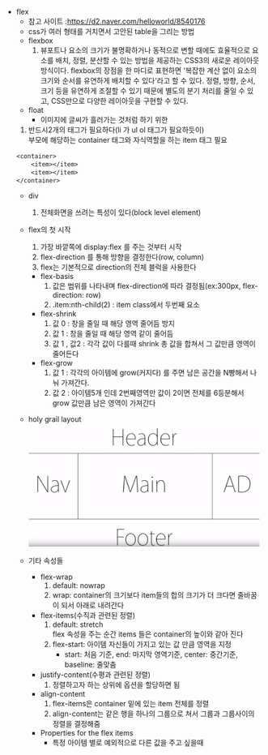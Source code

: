 * flex    
    * 참고 사이트 :https://d2.naver.com/helloworld/8540176
    * css가 여러 형태를 거치면서 고안된 table을 그리는 방법
    * flexbox
        1. 뷰포트나 요소의 크기가 불명확하거나 동적으로 변할 때에도 효율적으로 요소를 배치, 정렬, 분산할 수 있는 방법을 제공하는 CSS3의 새로운 레이아웃 방식이다. flexbox의 장점을 한 마디로 표현하면 '복잡한 계산 없이 요소의 크기와 순서를 유연하게 배치할 수 있다'라고 할 수 있다. 정렬, 방향, 순서, 크기 등을 유연하게 조절할 수 있기 때문에 별도의 분기 처리를 줄일 수 있고, CSS만으로 다양한 레이아웃을 구현할 수 있다.
    * float 
        * 이미지에 글씨가 흘러가는 것처럼 하기 위한
    1. 반드시2개의 태그가 필요하다(li 가 ul ol 태그가 필요하듯이)  
       부모에 해당하는 container 태그와 자식역할을 하는 item 태그 필요        
    ~~~
    <container>
        <item></item>
        <item></item> 
    </container>
    ~~~
    * div 
        1. 전체화면을 쓰려는 특성이 있다(block level element)             
  
    * flex의 첫 시작
        1. 가장 바깥쪽에 display:flex 를 주는 것부터 시작
        2. flex-direction 를 통해 방향을 결정한다(row, column)
        3. flex는 기본적으로 direction의 전체 블럭을 사용한다
        * flex-basis
            1. 값은 범위를 나타내며 flex-direction에 따라 결정됨(ex:300px, flex-direction: row)
            2. .item:nth-child(2) : item class에서 두번째 요소
        * flex-shrink
            1. 값 0 : 창을 줄일 때 해당 영역 줄어듬 방지
            2. 값 1 : 창을 줄일 때 해당 영역 같이 줄어듬
            3. 값 1 , 값2 : 각각 값이 다를때 shrink 총 값을 합쳐서 그 값만큼 영역이 줄어든다
        * flex-grow
            1. 값 1 : 각각의 아이템에 grow(커지다) 를 주면 남은 공간을 N빵해서 나눠 가져간다.
            2. 값 2 : 아이템5개 인데 2번째영역만 값이 2이면 전체를 6등분해서 grow 값만큼 남은 영역이 가져간다
    * holy grail layout
          ![layout](image/holygrail.png)
          
    * 기타 속성들          
        * flex-wrap 
            1. default: nowrap
            2. wrap: container의 크기보다 item들의 합의 크기가 더 크다면 줄바꿈이 되서 아래로 내려간다
        * flex-items(수직과 관련된 정렬)
            1. default: stretch  
               flex 속성을 주는 순간 items 들은 container의 높이와 같아 진다 
            2. flex-start: 아이템 자신들이 가지고 있는 값 만큼 영역을 지정
                * start: 처음 기준, end: 마지막 영역기준, center: 중간기준, baseline: 줄맞춤
        * justify-content(수평과 관련된 정렬)
            1. 정렬하고자 하는 상위에 옵션을 할당하면 됨
        * align-content
            1. flex-items은 container 밑에 있는 item 전체를 정렬
            2. align-content는 같은 행을 하나의 그룹으로 쳐서 그룹과 그룹사이의 정렬을 결정해줌
        * Properties for the flex items                
            * 특정 아이템 별로 예외적으로 다른 값을 주고 싶을때 
                    
          